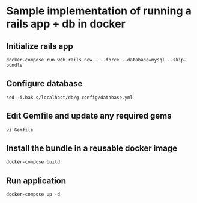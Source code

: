# Sample implementation of running a rails app + db in docker

## Initialize rails app
    docker-compose run web rails new . --force --database=mysql --skip-bundle

## Configure database
    sed -i.bak s/localhost/db/g config/database.yml

## Edit Gemfile and update any required gems
    vi Gemfile

## Install the bundle in a reusable docker image
    docker-compose build

## Run application
    docker-compose up -d
